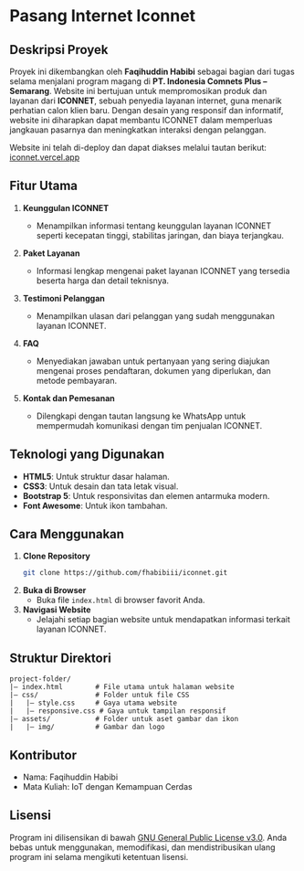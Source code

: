 # Pasang Internet Iconnet

## Deskripsi Proyek

Proyek ini dikembangkan oleh **Faqihuddin Habibi** sebagai bagian dari tugas selama menjalani program magang di **PT. Indonesia Comnets Plus – Semarang**. Website ini bertujuan untuk mempromosikan produk dan layanan dari **ICONNET**, sebuah penyedia layanan internet, guna menarik perhatian calon klien baru. Dengan desain yang responsif dan informatif, website ini diharapkan dapat membantu ICONNET dalam memperluas jangkauan pasarnya dan meningkatkan interaksi dengan pelanggan.

Website ini telah di-deploy dan dapat diakses melalui tautan berikut: [iconnet.vercel.app](https://iconnet.vercel.app)

## Fitur Utama

1. **Keunggulan ICONNET**
   - Menampilkan informasi tentang keunggulan layanan ICONNET seperti kecepatan tinggi, stabilitas jaringan, dan biaya terjangkau.

2. **Paket Layanan**
   - Informasi lengkap mengenai paket layanan ICONNET yang tersedia beserta harga dan detail teknisnya.

3. **Testimoni Pelanggan**
   - Menampilkan ulasan dari pelanggan yang sudah menggunakan layanan ICONNET.

4. **FAQ**
   - Menyediakan jawaban untuk pertanyaan yang sering diajukan mengenai proses pendaftaran, dokumen yang diperlukan, dan metode pembayaran.

5. **Kontak dan Pemesanan**
   - Dilengkapi dengan tautan langsung ke WhatsApp untuk mempermudah komunikasi dengan tim penjualan ICONNET.

## Teknologi yang Digunakan

- **HTML5**: Untuk struktur dasar halaman.
- **CSS3**: Untuk desain dan tata letak visual.
- **Bootstrap 5**: Untuk responsivitas dan elemen antarmuka modern.
- **Font Awesome**: Untuk ikon tambahan.

## Cara Menggunakan

1. **Clone Repository**
   ```bash
   git clone https://github.com/fhabibiii/iconnet.git
   ```
2. **Buka di Browser**
   - Buka file `index.html` di browser favorit Anda.
3. **Navigasi Website**
   - Jelajahi setiap bagian website untuk mendapatkan informasi terkait layanan ICONNET.

## Struktur Direktori

```
project-folder/
|— index.html        # File utama untuk halaman website
|— css/              # Folder untuk file CSS
|   |— style.css     # Gaya utama website
|   |— responsive.css # Gaya untuk tampilan responsif
|— assets/           # Folder untuk aset gambar dan ikon
|   |— img/          # Gambar dan logo
```

## Kontributor
- Nama: Faqihuddin Habibi
- Mata Kuliah: IoT dengan Kemampuan Cerdas

## Lisensi
Program ini dilisensikan di bawah [GNU General Public License v3.0](https://www.gnu.org/licenses/gpl-3.0.html). Anda bebas untuk menggunakan, memodifikasi, dan mendistribusikan ulang program ini selama mengikuti ketentuan lisensi.